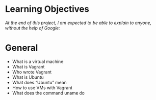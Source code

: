 # Learning Objectives
*At the end of this project, I am expected to be able to explain to anyone, without the help of Google:*

# General
- What is a virtual machine
- What is Vagrant
- Who wrote Vagrant
- What is Ubuntu
- What does “Ubuntu” mean
- How to use VMs with Vagrant
- What does the command uname do
